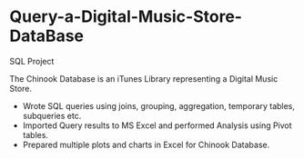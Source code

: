 # Query-a-Digital-Music-Store-DataBase
SQL Project

The Chinook Database is an iTunes Library representing a Digital Music Store.
* Wrote SQL queries using joins, grouping, aggregation, temporary tables, subqueries etc.
* Imported Query results to MS Excel and performed Analysis using Pivot tables.
* Prepared multiple plots and charts in Excel for Chinook Database.
